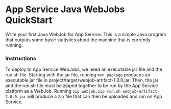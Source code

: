 # App Service Java WebJobs QuickStart

Write your first Java WebJob for App Service. This is a simple Java program that outputs some basic statistics about the machine that is currently running.

### Instructions

To deploy to App Service WebJobs, we need an executable jar file and the run.sh file. Starting with the jar file, running `mvn package` produces an executable jar file in project/target/webjob-artifact-1.0.0.jar. Then, the jar and the run.sh file must be zipped together to be run by the App Service platform as a WebJob. Running `zip webjob.zip run.sh webjob-artifact-1.0.0.jar` will produce a zip file that can then be uploaded and run on App Service.
